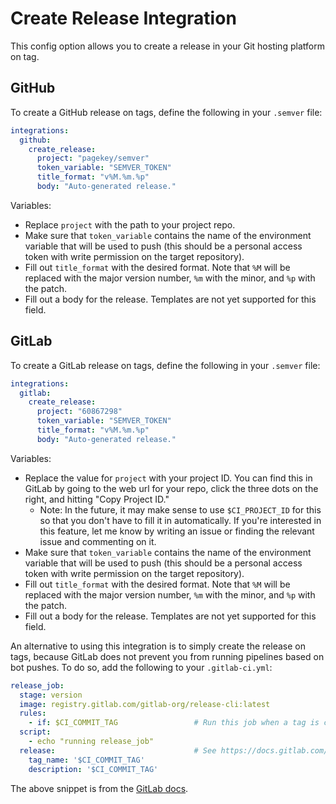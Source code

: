 # Create Release Integration

This config option allows you to create a release in your Git hosting platform on tag.

## GitHub

To create a GitHub release on tags, define the following in your `.semver` file:

```yaml
integrations:
  github:
    create_release:
      project: "pagekey/semver"
      token_variable: "SEMVER_TOKEN"
      title_format: "v%M.%m.%p"
      body: "Auto-generated release."
```

Variables:

- Replace `project` with the path to your project repo.
- Make sure that `token_variable` contains the name of the environment variable that will be used to push (this should be a personal access token with write permission on the target repository).
- Fill out `title_format` with the desired format. Note that `%M` will be replaced with the major version number, `%m` with the minor, and `%p` with the patch.
- Fill out a body for the release. Templates are not yet supported for this field.


## GitLab

To create a GitLab release on tags, define the following in your `.semver` file:

```yaml
integrations:
  gitlab:
    create_release:
      project: "60867298"
      token_variable: "SEMVER_TOKEN"
      title_format: "v%M.%m.%p"
      body: "Auto-generated release."
```


Variables:

- Replace the value for `project` with your project ID. You can find this in GitLab by going to the web url for your repo, click the three dots on the right, and hitting "Copy Project ID."
  - Note: In the future, it may make sense to use `$CI_PROJECT_ID` for this so that you don't have to fill it in automatically. If you're interested in this feature, let me know by writing an issue or finding the relevant issue and commenting on it.
- Make sure that `token_variable` contains the name of the environment variable that will be used to push (this should be a personal access token with write permission on the target repository).
- Fill out `title_format` with the desired format. Note that `%M` will be replaced with the major version number, `%m` with the minor, and `%p` with the patch.
- Fill out a body for the release. Templates are not yet supported for this field.

An alternative to using this integration is to simply create the release on tags, because GitLab does not prevent you from running pipelines based on bot pushes. To do so, add the following to your `.gitlab-ci.yml`:

```yaml
release_job:
  stage: version
  image: registry.gitlab.com/gitlab-org/release-cli:latest
  rules:
    - if: $CI_COMMIT_TAG                 # Run this job when a tag is created
  script:
    - echo "running release_job"
  release:                               # See https://docs.gitlab.com/ee/ci/yaml/#release for available properties
    tag_name: '$CI_COMMIT_TAG'
    description: '$CI_COMMIT_TAG'
```

The above snippet is from the [GitLab docs](https://docs.gitlab.com/ee/user/project/releases/release_cicd_examples.html#create-a-release-when-a-git-tag-is-created).
